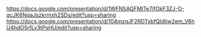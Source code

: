 https://docs.google.com/presentation/d/1WFNSAQFMITe7ifOkF3ZJ-O-qcJK6NqaJszkrmxh2SDs/edit?usp=sharing
https://docs.google.com/presentation/d/104mzgJF2RDTxbfQIdIiw2em_V6hU4hdO5rfLv3tPsHU/edit?usp=sharing
